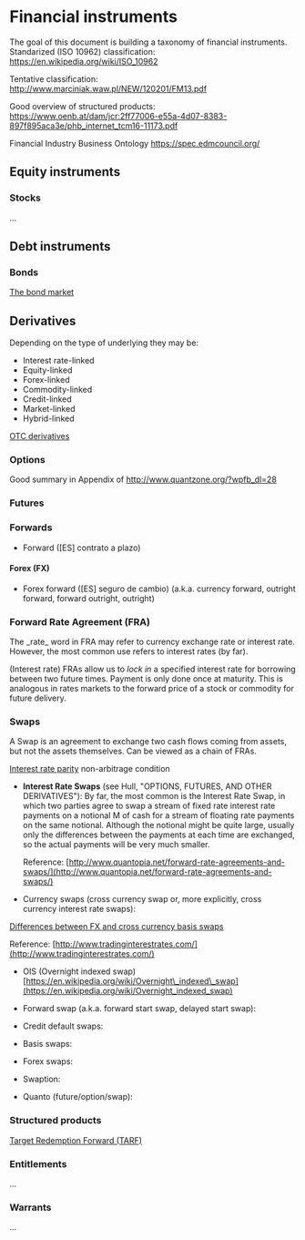 # Financial instruments

The goal of this document is building a taxonomy of financial instruments. 
Standarized (ISO 10962) classification: https://en.wikipedia.org/wiki/ISO_10962

Tentative classification:
http://www.marciniak.waw.pl/NEW/120201/FM13.pdf

Good overview of structured products:
https://www.oenb.at/dam/jcr:2ff77006-e55a-4d07-8383-897f895aca3e/phb_internet_tcm16-11173.pdf

Financial Industry Business Ontology
https://spec.edmcouncil.org/

## Equity instruments
### Stocks
...

## Debt instruments
### Bonds
[The bond market](http://www.thirdway.org/report/the-bond-market-how-it-works-or-how-it-doesnt)

## Derivatives

Depending on the type of underlying they may be:
- Interest rate-linked
- Equity-linked
- Forex-linked
- Commodity-linked
- Credit-linked
- Market-linked
- Hybrid-linked

[OTC derivatives](http://chicagofed.org/digital_assets/publications/understanding_derivatives/understanding_derivatives_chapter_3_over_the_counter_derivatives.pdf)

### Options
Good summary in Appendix of http://www.quantzone.org/?wpfb_dl=28

### Futures

### Forwards

- Forward ([ES] contrato a plazo)

#### Forex (FX)
- Forex forward ([ES] seguro de cambio) (a.k.a. currency forward, outright forward, forward outright, outright)

### Forward Rate Agreement \(FRA\)

The \_rate\_ word in FRA may refer to currency exchange rate or interest rate. However, the most common use refers to interest rates \(by far\).

\(Interest rate\) FRAs allow us to _lock in_ a specified interest rate for borrowing between two future times. Payment is only done once at maturity. This is analogous in rates markets to the forward price of a stock or commodity for future delivery.

### Swaps

A Swap is an agreement to exchange two cash flows coming from assets, but not the assets themselves. Can be viewed as a chain of FRAs.


[Interest rate parity](https://en.wikipedia.org/wiki/Interest_rate_parity) non-arbitrage condition

* **Interest Rate Swaps** \(see Hull,  "OPTIONS, FUTURES, AND OTHER DERIVATIVES"\): By far, the most common is the Interest Rate Swap, in which two parties agree to swap a stream of fixed rate interest rate payments on a notional M of cash for a stream of floating rate payments on the same notional. Although the notional might be quite large, usually only the differences between the payments at each time are exchanged, so the actual payments will be very much smaller.

  Reference: [http://www.quantopia.net/forward-rate-agreements-and-swaps/](http://www.quantopia.net/forward-rate-agreements-and-swaps/)


* Currency swaps \(cross currency swap or, more explicitly, cross currency interest rate swaps\):

[Differences between FX and cross currency basis swaps](http://www.bis.org/publ/qtrpdf/r_qt0803z.htm)

Reference: [http://www.tradinginterestrates.com/](http://www.tradinginterestrates.com/)

* OIS \(Overnight indexed swap\) [https://en.wikipedia.org/wiki/Overnight\_indexed\_swap](https://en.wikipedia.org/wiki/Overnight_indexed_swap)

* Forward swap \(a.k.a. forward start swap, delayed start swap\):

* Credit default swaps:

* Basis swaps:

* Forex swaps:

* Swaption:

* Quanto \(future/option/swap\):

### Structured products
[Target Redemption Forward (TARF)](https://www.kantox.com/en/glossary/target-redemption-forward/)

### Entitlements
...
### Warrants
...

